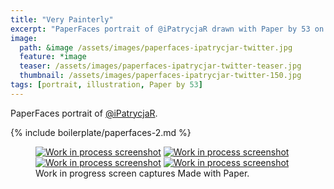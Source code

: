 ```yaml
---
title: "Very Painterly"
excerpt: "PaperFaces portrait of @iPatrycjaR drawn with Paper by 53 on an iPad."
image: 
  path: &image /assets/images/paperfaces-ipatrycjar-twitter.jpg 
  feature: *image
  teaser: /assets/images/paperfaces-ipatrycjar-twitter-teaser.jpg
  thumbnail: /assets/images/paperfaces-ipatrycjar-twitter-150.jpg
tags: [portrait, illustration, Paper by 53]
---
```


PaperFaces portrait of [@iPatrycjaR](https://twitter.com/ipatrycjar).

{% include boilerplate/paperfaces-2.md %}

<figure class="third">
  <a href="/assets/images/paperfaces-ipatrycjar-process-1-lg.jpg"><img src="/assets/images/paperfaces-ipatrycjar-process-1-600.jpg" alt="Work in process screenshot"></a>
  <a href="/assets/images/paperfaces-ipatrycjar-process-2-lg.jpg"><img src="/assets/images/paperfaces-ipatrycjar-process-2-600.jpg" alt="Work in process screenshot"></a>
  <a href="/assets/images/paperfaces-ipatrycjar-process-3-lg.jpg"><img src="/assets/images/paperfaces-ipatrycjar-process-3-600.jpg" alt="Work in process screenshot"></a>
  <a href="/assets/images/paperfaces-ipatrycjar-process-4-lg.jpg"><img src="/assets/images/paperfaces-ipatrycjar-process-4-600.jpg" alt="Work in process screenshot"></a>
  <figcaption>Work in progress screen captures Made with Paper.</figcaption>
</figure>
